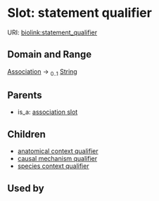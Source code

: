 
# Slot: statement qualifier




URI: [biolink:statement_qualifier](https://w3id.org/biolink/vocab/statement_qualifier)


## Domain and Range

[Association](Association.md) &#8594;  <sub>0..1</sub> [String](types/String.md)

## Parents

 *  is_a: [association slot](association_slot.md)

## Children

 *  [anatomical context qualifier](anatomical_context_qualifier.md)
 *  [causal mechanism qualifier](causal_mechanism_qualifier.md)
 *  [species context qualifier](species_context_qualifier.md)

## Used by

